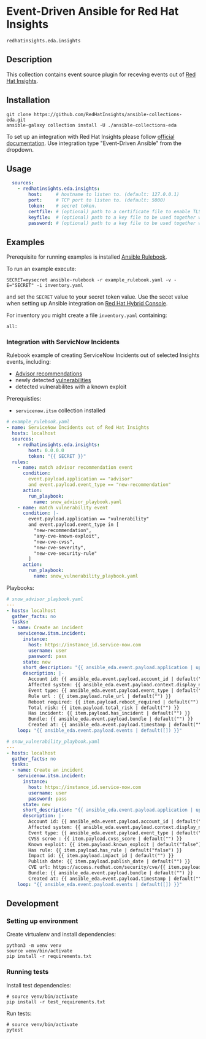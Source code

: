# Event-Driven Ansible for Red Hat Insights

`redhatinsights.eda.insights`


## Description

This collection contains event source plugin for receving events out of
[Red Hat Insights](https://console.redhat.com/insights).


## Installation

```
git clone https://github.com/RedHatInsights/ansible-collections-eda.git
ansible-galaxy collection install -U ./ansible-collections-eda
```

To set up an integration with Red Hat Insights please follow
[official documentation](https://access.redhat.com/documentation/en-us/red_hat_hybrid_cloud_console/2023/html/configuring_notifications_and_integrations_on_the_red_hat_hybrid_cloud_console/index).
Use integration type "Event-Driven Ansible" from the dropdown.

## Usage

```yaml
  sources:
    - redhatinsights.eda.insights:
        host:     # hostname to listen to. (default: 127.0.0.1)
        port:     # TCP port to listen to. (default: 5000)
        token:    # secret token.
        certfile: # (optional) path to a certificate file to enable TLS support
        keyfile:  # (optional) path to a key file to be used together with certfile
        password: # (optional) path to a key file to be used together with certfile
```

## Examples

Prerequisite for running examples is installed [Ansible Rulebook](https://ansible-rulebook.readthedocs.io/en/stable/installation.html).


To run an example execute:
```
SECRET=mysecret ansible-rulebook -r example_rulebook.yaml -v -E="SECRET" -i inventory.yaml
```
and set the `SECRET` value to your secret token value.
Use the secet value when setting up Ansible integration on
[Red Hat Hybrid Console](https://console.redhat.com/settings/integrations).

For inventory you might create a file `inventory.yaml` containing:
```
all:
```


### Integration with ServicNow Incidents

Rulebook example of creating ServiceNow Incidents out of selected Insights events, including:
* [Advisor recommendations](https://access.redhat.com/documentation/en-us/red_hat_insights/2023/html/assessing_rhel_configuration_issues_using_the_red_hat_insights_advisor_service/index)
* newly detected [vulnerabilities](https://access.redhat.com/documentation/en-us/red_hat_insights/2023/html/assessing_and_monitoring_security_vulnerabilities_on_rhel_systems/index)
* detected vulnerabilites with a known exploit

Prerequisties:
* `servicenow.itsm` collection installed

```yaml
# example_rulebook.yaml
- name: ServiceNow Incidents out of Red Hat Insights
  hosts: localhost
  sources:
    - redhatinsights.eda.insights:
        host: 0.0.0.0
        token: "{{ SECRET }}"
  rules:
    - name: match advisor recommendation event
      condition:
        event.payload.application == "advisor"
        and event.payload.event_type == "new-recommendation"
      action:
        run_playbook:
          name: snow_advisor_playbook.yaml
    - name: match vulnerability event
      condition: |-
        event.payload.application == "vulnerability"
        and event.payload.event_type in [
          "new-recommendation",
          "any-cve-known-exploit",
          "new-cve-cvss",
          "new-cve-severity",
          "new-cve-security-rule"
        ]
      action:
        run_playbook:
          name: snow_vulnerability_playbook.yaml
```

Playbooks:

```yaml
# snow_advisor_playbook.yaml
---
- hosts: localhost
  gather_facts: no
  tasks:
  - name: Create an incident
    servicenow.itsm.incident:
      instance:
        host: https://instance_id.service-now.com
        username: user
        password: pass
      state: new
      short_description: "{{ ansible_eda.event.payload.application | upper }}: {{ item.payload.rule_description | default('Recommendation') }}"
      description: |-
        Account id: {{ ansible_eda.event.payload.account_id | default("") }}
        Affected system: {{ ansible_eda.event.payload.context.display_name | default("") }}
        Event type: {{ ansible_eda.event.payload.event_type | default("") }}
        Rule url : {{ item.payload.rule_url | default("") }}
        Reboot required: {{ item.payload.reboot_required | default("") }}
        Total risk: {{ item.payload.total_risk | default("") }}
        Has incident: {{ item.payload.has_incident | default("") }}
        Bundle: {{ ansible_eda.event.payload.bundle | default("") }}
        Created at: {{ ansible_eda.event.payload.timestamp | default("") }}
    loop: "{{ ansible_eda.event.payload.events | default([]) }}"
```
```yaml
# snow_vulnerability_playbook.yaml
---
- hosts: localhost
  gather_facts: no
  tasks:
  - name: Create an incident
    servicenow.itsm.incident:
      instance:
        host: https://instance_id.service-now.com
        username: user
        password: pass
      state: new
      short_description: "{{ ansible_eda.event.payload.application | upper }}: Reported {{ item.payload.reported_cve | default('') }}"
      description: |-
        Account id: {{ ansible_eda.event.payload.account_id | default("") }}
        Affected system: {{ ansible_eda.event.payload.context.display_name | default("") }}
        Event type: {{ ansible_eda.event.payload.event_type | default("") }}
        CVSS scroe : {{ item.payload.cvss_score | default("") }}
        Known exploit: {{ item.payload.known_exploit | default("false") }}
        Has rule: {{ item.payload.has_rule | default("false") }}
        Impact id: {{ item.payload.impact_id | default("") }}
        Publish date: {{ item.payload.publish_date | default("") }}
        CVE url: https://access.redhat.com/security/cve/{{ item.payload.reported_cve | default('') }}
        Bundle: {{ ansible_eda.event.payload.bundle | default("") }}
        Created at: {{ ansible_eda.event.payload.timestamp | default("") }}
    loop: "{{ ansible_eda.event.payload.events | default([]) }}"
```

## Development

### Setting up environment

Create virtualenv and install dependencies:
```
python3 -m venv venv
source venv/bin/activate
pip install -r requirements.txt
```

### Running tests

Install test dependencies:
```
# source venv/bin/activate
pip install -r test_requirements.txt
```

Run tests:
```
# source venv/bin/activate
pytest
```
